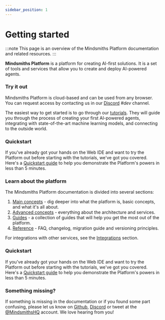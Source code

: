 ```yaml
---
sidebar_position: 1
---
```


# Getting started

:::note
This page is an overview of the Mindsmiths Platform documentation and related resources.
:::

**Mindsmiths Platform** is a platform for creating AI-first solutions.
It is a set of tools and services that allow you to create and deploy AI-powered agents.


### Try it out

Mindsmiths Platform is cloud-based and can be used from any browser. You can request access
by contacting us in our [Discord](https://discord.gg/mindsmiths) *#dev* channel.

The easiest way to get started is to go through our [tutorials](/docs/tutorials/getting-started).
They will guide you through the process of creating your first AI-powered agents, integrating with
state-of-the-art machine learning models, and connecting to the outside world.

### Quickstart

If you've already got your hands on the Web IDE and want to try the Platform out before starting with the tutorials, we've got you covered.
Here's a [Quickstart guide](/docs/platform/guides/quickstart) to help you demonstrate the Platform's powers in less than 5 minutes.

### Learn about the platform

The Mindsmiths Platform documentation is divided into several sections:

1. [Main concepts](/docs/platform/main-concepts/introduction) - dig deeper into what the platform is, basic concepts, and what it's all about.
2. [Advanced concepts](/docs/platform/advanced-concepts/project-structure) - everything about the architecture and services.
3. [Guides](/docs/platform/guides/service-creation) - a collection of guides that will help you get the most out of the platform.
4. [Reference](/docs/platform/reference/faq) - FAQ, changelog, migration guide and versioning principles.

For integrations with other services, see the [Integrations](/docs/integrations/getting-started) section.

### Quickstart

If you've already got your hands on the Web IDE and want to try the Platform out before starting with the tutorials, we've got you covered.
Here's a [Quickstart guide](/docs/platform/guides/quickstart) to help you demonstrate the Platform's powers in less than 5 minutes.

### Something missing?

If something is missing in the documentation or if you found some part confusing,
please let us know on [Github](https://github.com/mindsmiths/docs), [Discord](https://discord.gg/mindsmiths)
or tweet at the [@MindsmithsHQ](https://twitter.com/MindsmithsHQ) account. We love hearing from you!